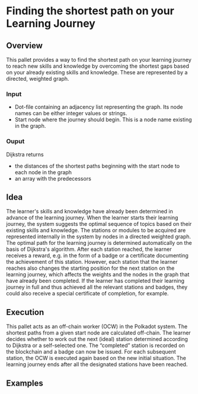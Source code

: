 # Finding the shortest path on your Learning Journey 

## Overview

This pallet provides a way to find the shortest path on your learning journey to reach new skills and knowledge by overcoming the shortest gaps based on your already existing skills and knowledge. These are represented by a directed, weighted graph.  

### Input

- Dot-file containing an adjacency list representing the graph. Its node names can be either integer values or strings.
- Start node where the journey should begin. This is a node name existing in the graph.

### Ouput

Dijkstra returns 
- the distances of the shortest paths beginning with the start node to each node in the graph
- an array with the predecessors

## Idea
The learner's skills and knowledge have already been determined in advance of the learning journey. When the learner starts their learning journey, the system suggests the optimal sequence of topics based on their existing skills and knowledge. The stations or modules to be acquired are represented internally in the system by nodes in a directed weighted graph. The optimal path for the learning journey is determined automatically on the basis of Dijkstra's algorithm. After each station reached, the learner receives a reward, e.g. in the form of a badge or a certificate documenting the achievement of this station. However, each station that the learner reaches also changes the starting position for the next station on the learning journey, which affects the weights and the nodes in the graph that have already been completed. If the learner has completed their learning journey in full and thus achieved all the relevant stations and badges, they could also receive a special certificate of completion, for example.

## Execution
This pallet acts as an off-chain worker (OCW) in the Polkadot system. The shortest paths from a given start node are calculated off-chain. The learner decides whether to work out the next (ideal) station determined according to Dijkstra or a self-selected one. The “completed” station is recorded on the blockchain and a badge can now be issued. For each subsequent station, the OCW is executed again based on the new initial situation. The learning journey ends after all the designated stations have been reached.

## Examples

